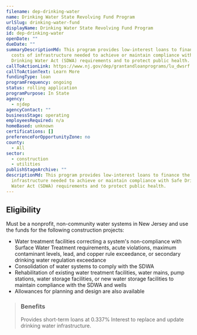 ```yaml
---
filename: dep-drinking-water
name: Drinking Water State Revolving Fund Program
urlSlug: drinking-water-fund
displayName: Drinking Water State Revolving Fund Program
id: dep-drinking-water
openDate: ""
dueDate: ""
summaryDescriptionMd: This program provides low-interest loans to finance the
  costs of infrastructure needed to achieve or maintain compliance with Safe
  Drinking Water Act (SDWA) requirements and to protect public health.
callToActionLink: https://www.nj.gov/dep/grantandloanprograms/lu_dwsrf.htm
callToActionText: Learn More
fundingType: loan
programFrequency: ongoing
status: rolling application
programPurpose: In State
agency:
  - njdep
agencyContact: ""
businessStage: operating
employeesRequired: n/a
homeBased: unknown
certifications: []
preferenceForOpportunityZone: no
county:
  - All
sector:
  - construction
  - utilities
publishStageArchive: ""
descriptionMd: This program provides low-interest loans to finance the costs of
  infrastructure needed to achieve or maintain compliance with Safe Drinking
  Water Act (SDWA) requirements and to protect public health.
---
```


## Eligibility

Must be a nonprofit, non-community water systems in New Jersey and use the funds for the following construction projects:

- Water treatment facilities correcting a system's non-compliance with Surface Water Treatment requirements, acute violations, maximum contaminant levels, lead, and copper rule exceedance, or secondary drinking water regulation exceedance
- Consolidation of water systems to comply with the SDWA
- Rehabilitation of existing water treatment facilities, water mains, pump stations, water storage facilities, or new water storage facilities to maintain compliance with the SDWA and wells
- Allowances for planning and design are also available

> ### Benefits
>
> Provides short-term loans at 0.337% Interest to replace and update drinking water infrastructure.
